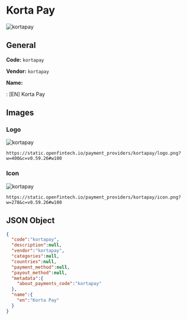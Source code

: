 
# Korta Pay 
![kortapay](https://static.openfintech.io/payment_providers/kortapay/logo.png?w=400&c=v0.59.26#w100)  

## General 
 
**Code:** `kortapay` 
 
**Vendor:** `kortapay` 
 
**Name:** 
 
:	[EN] Korta Pay 
 

## Images 

### Logo 
 
![kortapay](https://static.openfintech.io/payment_providers/kortapay/logo.png?w=400&c=v0.59.26#w100)  

```
https://static.openfintech.io/payment_providers/kortapay/logo.png?w=400&c=v0.59.26#w100
```  

### Icon 
 
![kortapay](https://static.openfintech.io/payment_providers/kortapay/icon.png?w=278&c=v0.59.26#w100)  

```
https://static.openfintech.io/payment_providers/kortapay/icon.png?w=278&c=v0.59.26#w100
```  

## JSON Object 

```json
{
  "code":"kortapay",
  "description":null,
  "vendor":"kortapay",
  "categories":null,
  "countries":null,
  "payment_method":null,
  "payout_method":null,
  "metadata":{
    "about_payments_code":"kortapay"
  },
  "name":{
    "en":"Korta Pay"
  }
}
```  
